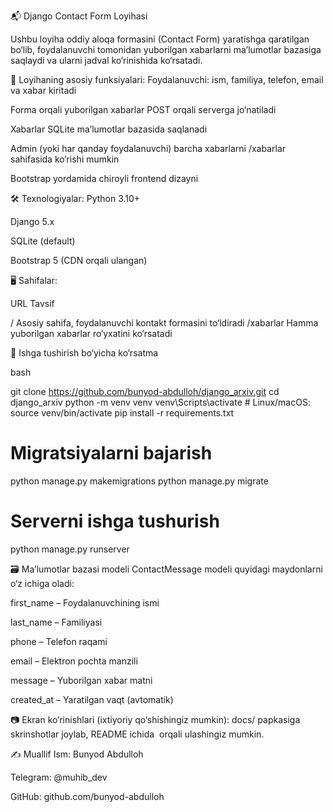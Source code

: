 📬 Django Contact Form Loyihasi

Ushbu loyiha oddiy aloqa formasini (Contact Form) yaratishga qaratilgan bo‘lib, foydalanuvchi tomonidan yuborilgan xabarlarni ma’lumotlar bazasiga saqlaydi va ularni jadval ko‘rinishida ko‘rsatadi.

📌 Loyihaning asosiy funksiyalari:
Foydalanuvchi: ism, familiya, telefon, email va xabar kiritadi

Forma orqali yuborilgan xabarlar POST orqali serverga jo‘natiladi

Xabarlar SQLite ma’lumotlar bazasida saqlanadi

Admin (yoki har qanday foydalanuvchi) barcha xabarlarni /xabarlar sahifasida ko‘rishi mumkin

Bootstrap yordamida chiroyli frontend dizayni

🛠 Texnologiyalar:
Python 3.10+

Django 5.x

SQLite (default)

Bootstrap 5 (CDN orqali ulangan)

🖥 Sahifalar:

URL	Tavsif

/	Asosiy sahifa, foydalanuvchi kontakt formasini to‘ldiradi
/xabarlar	Hamma yuborilgan xabarlar ro‘yxatini ko‘rsatadi

🔧 Ishga tushirish bo‘yicha ko‘rsatma

bash

git clone https://github.com/bunyod-abdulloh/django_arxiv.git
cd django_arxiv
python -m venv venv
venv\Scripts\activate  # Linux/macOS: source venv/bin/activate
pip install -r requirements.txt

# Migratsiyalarni bajarish
python manage.py makemigrations
python manage.py migrate

# Serverni ishga tushurish
python manage.py runserver

🗃 Ma’lumotlar bazasi modeli
ContactMessage modeli quyidagi maydonlarni o‘z ichiga oladi:

first_name – Foydalanuvchining ismi

last_name – Familiyasi

phone – Telefon raqami

email – Elektron pochta manzili

message – Yuborilgan xabar matni

created_at – Yaratilgan vaqt (avtomatik)

📷 Ekran ko‘rinishlari (ixtiyoriy qo‘shishingiz mumkin):
docs/ papkasiga skrinshotlar joylab, README ichida <img> orqali ulashingiz mumkin.

✍️ Muallif
Ism: Bunyod Abdulloh

Telegram: @muhib_dev

GitHub: github.com/bunyod-abdulloh